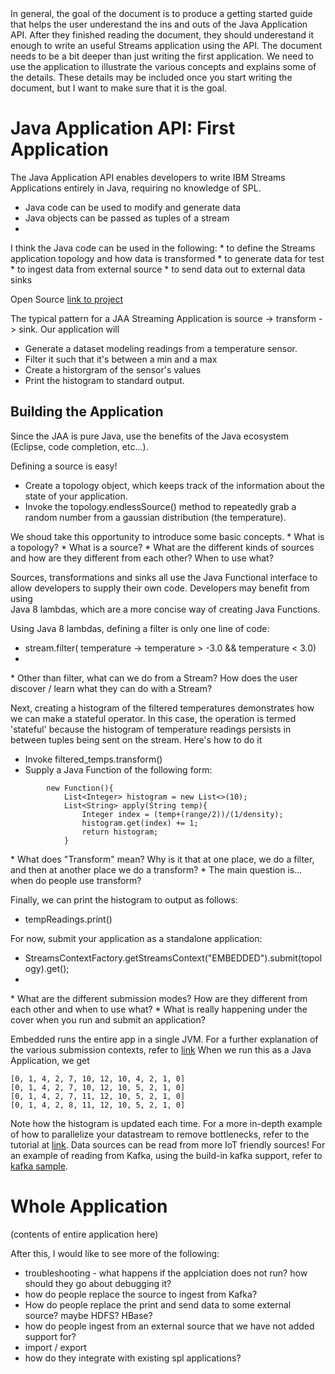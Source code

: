 <Samantha>
In general, the goal of the document is to produce a getting started guide that helps the user underestand the ins and outs of the Java Application API.  After they finished reading the document, they should underestand it enough to write an useful Streams application using the API.  The document needs to be a bit deeper than just writing the first application.  We need to use the application to illustrate the various concepts and explains some of the details.  These details may be included once you start writing the document, but I want to make sure that it is the goal.  
</Samantha>

# Java Application API: First Application

The Java Application API enables developers to write IBM Streams Applications entirely in Java, requiring no knowledge of SPL.
* Java code can be used to modify and generate data
* Java objects can be passed as tuples of a stream
* 
<Samantha>
I think the Java code can be used in the following:
* to define the Streams application topology and how data is transformed
* to generate data for test
* to ingest data from external source
* to send data out to external data sinks
</Samantha>

Open Source [link to project](http://ibmstreams.github.io/streamsx.topology/)

The typical pattern for a JAA Streaming Application is source -> transform -> sink. Our application will
* Generate a dataset modeling readings from a temperature sensor.
* Filter it such that it's between a min and a max
* Create a historgram of the sensor's values
* Print the histogram to standard output.
	
## Building the Application

Since the JAA is pure Java, use the benefits of the Java ecosystem (Eclipse, code completion, etc...).

Defining a source is easy!
* Create a topology object, which keeps track of the information about the state of your application.
* Invoke the topology.endlessSource() method to repeatedly grab a random number from a gaussian distribution (the temperature).

<Samantha>
We shoud take this opportunity to introduce some basic concepts.
    *  What is a topology?
    *  What is a source?
    *  What are the different kinds of sources and how are they different from each other?  When to use what?
</Samantha>

Sources, transformations and sinks all use the Java Functional interface to allow developers to supply their own code. Developers may benefit from using 	
Java 8 lambdas, which are a more concise way of creating Java Functions.

Using Java 8 lambdas, defining a filter is only one line of code:
* stream.filter( temperature -> temperature > -3.0 && temperature < 3.0)
* 
<Samantha>
   * Other than filter, what can we do from a Stream?  How does the user discover / learn what they can do with a Stream?
</Samantha>

Next, creating a histogram of the filtered temperatures demonstrates how we can make a stateful operator. In this case, the operation is termed 'stateful'
because the histogram of temperature readings persists in between tuples being sent on the stream. Here's how to do it

* Invoke filtered_temps.transform()
* Supply a Java Function of the following form:
	
``` 
		new Function(){
			List<Integer> histogram = new List<>(10);
			List<String> apply(String temp){
				Integer index = (temp+(range/2))/(1/density);
				histogram.get(index) += 1;
				return histogram;
			}
```

<Samantha>
   * What does "Transform" mean?  Why is it that at one place, we do a filter, and then at another place we do a transform?
   * The main question is... when do people use transform?
</Samantha>

Finally, we can print the histogram to output as follows:
* tempReadings.print()
	
For now, submit your application as a standalone application:
* StreamsContextFactory.getStreamsContext("EMBEDDED").submit(topology).get();
* 
<Samantha>
   * What are the different submission modes?  How are they different from each other and when to use what?
   * What is really happening under the cover when you run and submit an application?
</Samantha>

Embedded runs the entire app in a single JVM. For a further explanation of the various submission contexts, refer to [link](google.com)
When we run this as a Java Application, we get
```
[0, 1, 4, 2, 7, 10, 12, 10, 4, 2, 1, 0]
[0, 1, 4, 2, 7, 10, 12, 10, 5, 2, 1, 0]
[0, 1, 4, 2, 7, 11, 12, 10, 5, 2, 1, 0]
[0, 1, 4, 2, 8, 11, 12, 10, 5, 2, 1, 0]
```
Note how the histogram is updated each time. For a more in-depth example of how to parallelize your datastream to remove bottlenecks, refer to the tutorial at [link](google.com).
Data sources can be read from more IoT friendly sources! For an example of reading from Kafka, using the build-in kafka support, refer to [kafka sample](google.com).

# Whole Application
(contents of entire application here)

<Samantha>
After this, I would like to see more of the following:

* troubleshooting - what happens if the applciation does not run?  how should they go about debugging it?
* how do people replace the source to ingest from Kafka?
* How do people replace the print and send data to some external source?  maybe HDFS?  HBase?
* how do people ingest from an external source that we have not added support for?
* import / export 
* how do they integrate with existing spl applications?

</Samantha>
